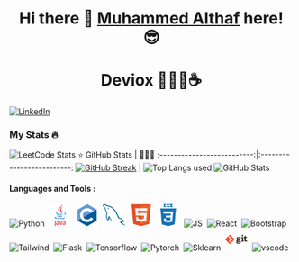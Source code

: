 # <h1 align = "center" padding-bottom = 10 >Hi there 👋 <a href = 'https://www.linkedin.com/in/muhammed-althaf-a-870947364?utm_source=share&utm_campaign=share_via&utm_content=profile&utm_medium=android_app' >Muhammed Althaf</a> here! 😎</h1>
## <h1 align="center">Deviox 🧑🏼‍💻☕</h1>

[![LinkedIn](https://img.shields.io/badge/LinkedIn-%230077B5?style=flat&logo=linkedin&logoColor=white&labelColor=0077B5)](https://www.linkedin.com/in/muhammed-althaf-a-870947364)

### My Stats 🔥
![LeetCode Stats](https://leetcard.jacoblin.cool/muhammed_althaf?ext=activity)
:star: GitHub Stats         |  🧑🏼‍💻
:--------------------------:|:-------------------------: 
[![GitHub Streak](https://streak-stats.demolab.com/?user=muhammed-althaf-1106)](https://git.io/streak-stats) | ![Top Langs used](https://github-readme-stats.vercel.app/api/top-langs/?username=muhammed-althaf-1106&theme=vue-dark&hide_border=true&include_all_commits=true&count_private=true&layout=compact)
![GitHub Stats](https://github-readme-stats.vercel.app/api?username=muhammed-althaf-1106&show_icons=true&theme=vue-dark&hide_border=true)
####  Languages and Tools :

<div>
  <img src="https://cdn.jsdelivr.net/gh/devicons/devicon@latest/icons/python/python-original.svg" title="Python" alt="Python" width="40" height="40"/>&nbsp;
  <img src="https://github.com/devicons/devicon/blob/master/icons/java/java-original-wordmark.svg" title="Java" alt="Java" width="40" height="40"/>&nbsp;
  <img src="https://github.com/devicons/devicon/blob/master/icons/c/c-original.svg" title="C" alt="C" width="40" height="40"/>&nbsp;
  <img src="https://github.com/devicons/devicon/blob/master/icons/mysql/mysql-original.svg" title="MySQL" alt="MySQL" width="40" height="40"/>&nbsp;
  <img src="https://github.com/devicons/devicon/blob/master/icons/html5/html5-original.svg" title="HTML5" alt="HTML" width="40" height="40"/>&nbsp;
  <img src="https://github.com/devicons/devicon/blob/master/icons/css3/css3-plain-wordmark.svg" title="CSS3" alt="CSS" width="40" height="40"/>&nbsp;
  <img src="https://cdn.jsdelivr.net/gh/devicons/devicon@latest/icons/javascript/javascript-original.svg" title="JS" alt="JS" width="40" height="40"/>&nbsp;
  <img src="https://cdn.jsdelivr.net/gh/devicons/devicon@latest/icons/react/react-original.svg" title="React" alt="React" width="40" height="40"/>&nbsp;
  <img src="https://cdn.jsdelivr.net/gh/devicons/devicon@latest/icons/bootstrap/bootstrap-original.svg" title="Bootstrap" alt="Bootstrap" width="40" height="40"/>&nbsp;
  <img src="https://cdn.jsdelivr.net/gh/devicons/devicon@latest/icons/tailwindcss/tailwindcss-original-wordmark.svg" title="Tailwind" alt="Tailwind" width="40" height="40"/>&nbsp;
  <img src="https://cdn.jsdelivr.net/gh/devicons/devicon@latest/icons/flask/flask-original-wordmark.svg" title="Flask" alt="Flask" width="40" height="40"/>&nbsp;
  <img src="https://cdn.jsdelivr.net/gh/devicons/devicon@latest/icons/tensorflow/tensorflow-original-wordmark.svg" title="Tensorflow" alt="Tensorflow" width="40" height="40"/>&nbsp;
  <img src="https://cdn.jsdelivr.net/gh/devicons/devicon@latest/icons/pytorch/pytorch-plain-wordmark.svg" title="Pytorch" alt="Pytorch" width="40" height="40"/>&nbsp;
  <img src="https://cdn.jsdelivr.net/gh/devicons/devicon@latest/icons/scikitlearn/scikitlearn-original.svg" title="Sklearn" alt="Sklearn" width="40" height="40"/>&nbsp;
  <img src="https://github.com/devicons/devicon/blob/master/icons/git/git-original-wordmark.svg" title="Git" **alt="Git" width="40" height="40"/>&nbsp;
  <img src="https://cdn.jsdelivr.net/gh/devicons/devicon@latest/icons/vscode/vscode-original.svg" title="vscode" alt="vscode" width="40" height="40"/>&nbsp;
</div>

